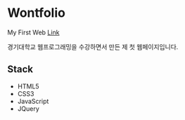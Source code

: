 # Wontfolio
My First Web  [Link](https://wontory.github.io/Wontfolio/)

경기대학교 웹프로그래밍을 수강하면서 만든 제 첫 웹페이지입니다.

## Stack
- HTML5
- CSS3
- JavaScript
- JQuery
